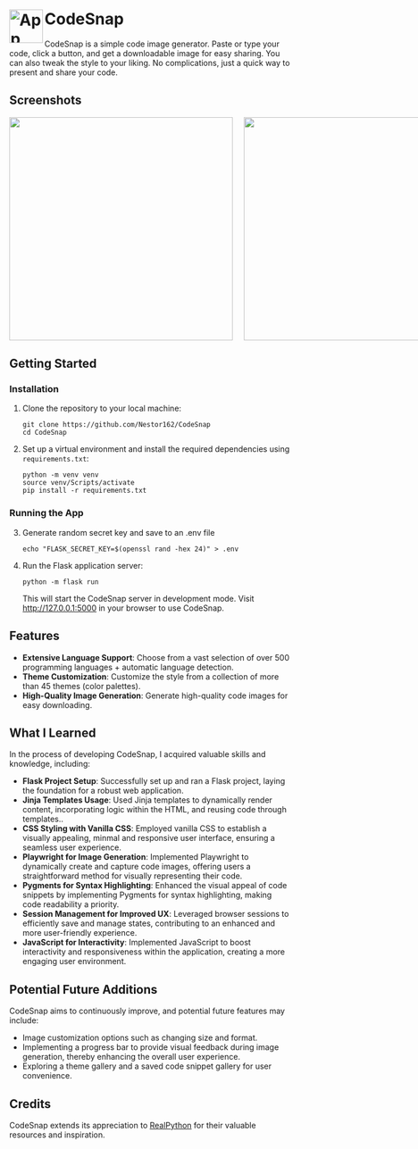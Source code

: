 # CodeSnap <img src="https://github.com/Nestor162/CodeSnap/assets/113930607/658c24db-dbed-4f35-bbc8-47ae0526c34e" alt="App icon" width="60" height="60" align="left">

CodeSnap is a simple code image generator. Paste or type your code, click a button, and get a downloadable image for easy sharing. You can also tweak the style to your liking. No complications, just a quick way to present and share your code.

## Screenshots
<div style="display: flex; gap: 20px;">

<img src="https://github.com/Nestor162/CodeSnap/assets/113930607/c413a92b-21c7-4c78-b78b-a779899f961d" width="400px">

<img src="https://github.com/Nestor162/CodeSnap/assets/113930607/e1f9d44f-db43-4808-be26-809d6d61d181" width="400px">

<img src="https://github.com/Nestor162/CodeSnap/assets/113930607/40d2706d-61d5-4887-89db-76c1a981caf0" width="400px">

<img src="https://github.com/Nestor162/CodeSnap/assets/113930607/17919196-13fa-461c-b583-d2587a472e84" width="400px">

</div>

## Getting Started

### Installation

1.  Clone the repository to your local machine:
    ```bash:
    git clone https://github.com/Nestor162/CodeSnap
    cd CodeSnap
    ```
2.  Set up a virtual environment and install the required dependencies using `requirements.txt`:
    ```bash:
    python -m venv venv
    source venv/Scripts/activate
    pip install -r requirements.txt
    ```

### Running the App

3. Generate random secret key and save to an .env file
   ```bash:
   echo "FLASK_SECRET_KEY=$(openssl rand -hex 24)" > .env
   ```
4. Run the Flask application server:

   ```bash:
   python -m flask run
   ```

   This will start the CodeSnap server in development mode. Visit http://127.0.0.1:5000 in your browser to use CodeSnap.

## Features

- **Extensive Language Support**: Choose from a vast selection of over 500 programming languages + automatic language detection.
- **Theme Customization**: Customize the style from a collection of more than 45 themes (color palettes).
- **High-Quality Image Generation**: Generate high-quality code images for easy downloading.

## What I Learned

In the process of developing CodeSnap, I acquired valuable skills and knowledge, including:

- **Flask Project Setup**: Successfully set up and ran a Flask project, laying the foundation for a robust web application.
- **Jinja Templates Usage**: Used Jinja templates to dynamically render content, incorporating logic within the HTML, and reusing code through templates..
- **CSS Styling with Vanilla CSS**: Employed vanilla CSS to establish a visually appealing, minmal and responsive user interface, ensuring a seamless user experience.
- **Playwright for Image Generation**: Implemented Playwright to dynamically create and capture code images, offering users a straightforward method for visually representing their code.
- **Pygments for Syntax Highlighting**: Enhanced the visual appeal of code snippets by implementing Pygments for syntax highlighting, making code readability a priority.
- **Session Management for Improved UX**: Leveraged browser sessions to efficiently save and manage states, contributing to an enhanced and more user-friendly experience.
- **JavaScript for Interactivity**: Implemented JavaScript to boost interactivity and responsiveness within the application, creating a more engaging user environment.

## Potential Future Additions

CodeSnap aims to continuously improve, and potential future features may include:

- Image customization options such as changing size and format.
- Implementing a progress bar to provide visual feedback during image generation, thereby enhancing the overall user experience.
- Exploring a theme gallery and a saved code snippet gallery for user convenience.

## Credits

CodeSnap extends its appreciation to [RealPython](https://realpython.com/python-code-image-generator/) for their valuable resources and inspiration.
